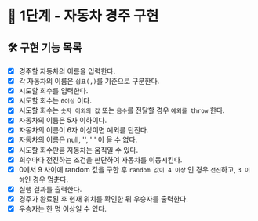 # 🚀 1단계 - 자동차 경주 구현

## 🛠 구현 기능 목록

* [x] 경주할 자동차의 이름을 입력한다.
* [x] 각 자동차의 이름은 `쉼표(,)`를 기준으로 구분한다.
* [x] 시도할 회수를 입력한다.
* [x] 시도할 회수는 `0이상` 이다.
* [x] 시도할 회수는 `숫자 이외의 값` 또는 `음수`를 전달할 경우 `예외를 throw` 한다.
* [x] 자동차의 이름은 5자 이하이다.
* [x] 자동차의 이름이 6자 이상이면 예외를 던진다.
* [x] 자동차의 이름은 null, '', ' ' 이 올 수 없다.
* [x] 시도할 회수만큼 자동차는 움직일 수 있다.
* [x] 회수마다 전진하는 조건을 판단하여 자동차를 이동시킨다.
* [x] 0에서 9 사이에 random 값을 구한 후 `random 값이 4 이상` 인 경우 `전진`하고, `3 이하`인 경우 멈춘다.
* [x] 실행 결과를 출력한다.
* [x] 경주가 완료된 후 현재 위치를 확인한 뒤 우승자를 출력한다.
* [x] 우승자는 한 명 이상일 수 있다.
